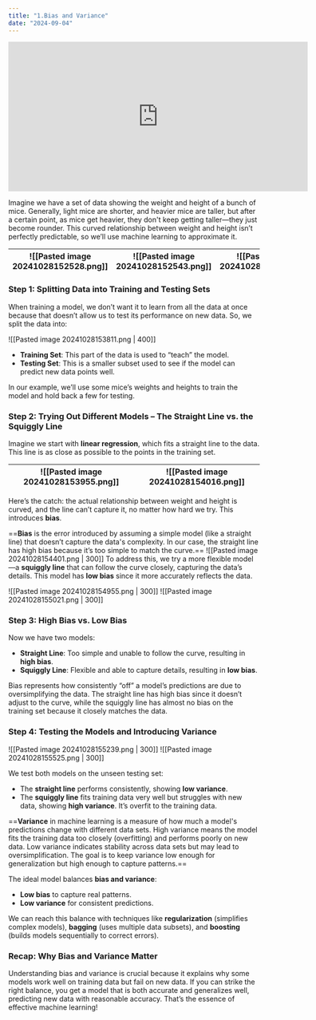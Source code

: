 ```yaml
---
title: "1.Bias and Variance"
date: "2024-09-04"
---
```


<iframe width="600" height="300" src="https://www.youtube.com/embed/EuBBz3bI-aA?si=actICBbCtO4cQnvu" title="YouTube video player" frameborder="0" allow="accelerometer; autoplay; clipboard-write; encrypted-media; gyroscope; picture-in-picture; web-share" referrerpolicy="strict-origin-when-cross-origin" allowfullscreen></iframe>


Imagine we have a set of data showing the weight and height of a bunch of mice. Generally, light mice are shorter, and heavier mice are taller, but after a certain point, as mice get heavier, they don't keep getting taller—they just become rounder. This curved relationship between weight and height isn’t perfectly predictable, so we’ll use machine learning to approximate it.


| ![[Pasted image 20241028152528.png]] | ![[Pasted image 20241028152543.png]] | ![[Pasted image 20241028152610.png]] |
| ------------------------------------ | ------------------------------------ | ------------------------------------ |

### Step 1: Splitting Data into Training and Testing Sets

When training a model, we don’t want it to learn from all the data at once because that doesn’t allow us to test its performance on new data. So, we split the data into:

![[Pasted image 20241028153811.png | 400]]  

- **Training Set**: This part of the data is used to “teach” the model.
- **Testing Set**: This is a smaller subset used to see if the model can predict new data points well.

In our example, we’ll use some mice’s weights and heights to train the model and hold back a few for testing.

### Step 2: Trying Out Different Models – The Straight Line vs. the Squiggly Line

Imagine we start with **linear regression**, which fits a straight line to the data. This line is as close as possible to the points in the training set.

| ![[Pasted image 20241028153955.png]] | ![[Pasted image 20241028154016.png]] |
| ------------------------------------ | ------------------------------------ |

Here’s the catch: the actual relationship between weight and height is curved, and the line can’t capture it, no matter how hard we try. This introduces **bias**.

==**Bias** is the error introduced by assuming a simple model (like a straight line) that doesn’t capture the data's complexity. In our case, the straight line has high bias because it’s too simple to match the curve.==
![[Pasted image 20241028154401.png | 300]]
To address this, we try a more flexible model—a **squiggly line** that can follow the curve closely, capturing the data’s details. This model has **low bias** since it more accurately reflects the data.

![[Pasted image 20241028154955.png | 300]] ![[Pasted image 20241028155021.png | 300]]

### Step 3: High Bias vs. Low Bias 

Now we have two models:
- **Straight Line**: Too simple and unable to follow the curve, resulting in **high bias**.
- **Squiggly Line**: Flexible and able to capture details, resulting in **low bias**.

Bias represents how consistently “off” a model’s predictions are due to oversimplifying the data. The straight line has high bias since it doesn’t adjust to the curve, while the squiggly line has almost no bias on the training set because it closely matches the data.

### Step 4: Testing the Models and Introducing Variance

![[Pasted image 20241028155239.png | 300]] ![[Pasted image 20241028155525.png | 300]]


We test both models on the unseen testing set:
- The **straight line** performs consistently, showing **low variance**.
- The **squiggly line** fits training data very well but struggles with new data, showing **high variance**. It’s overfit to the training data.

==**Variance** in machine learning is a measure of how much a model's predictions change with different data sets. High variance means the model fits the training data too closely (overfitting) and performs poorly on new data. Low variance indicates stability across data sets but may lead to oversimplification. The goal is to keep variance low enough for generalization but high enough to capture patterns.==

The ideal model balances **bias and variance**:
- **Low bias** to capture real patterns.
- **Low variance** for consistent predictions.

We can reach this balance with techniques like **regularization** (simplifies complex models), **bagging** (uses multiple data subsets), and **boosting** (builds models sequentially to correct errors).
### Recap: Why Bias and Variance Matter

Understanding bias and variance is crucial because it explains why some models work well on training data but fail on new data. If you can strike the right balance, you get a model that is both accurate and generalizes well, predicting new data with reasonable accuracy. That’s the essence of effective machine learning!